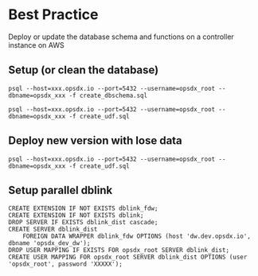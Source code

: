 # Best Practice
Deploy or update the database schema and functions on a controller instance on AWS

## Setup (or clean the database)
```{bash}
psql --host=xxx.opsdx.io --port=5432 --username=opsdx_root --dbname=opsdx_xxx -f create_dbschema.sql

psql --host=xxx.opsdx.io --port=5432 --username=opsdx_root --dbname=opsdx_xxx -f create_udf.sql
```
## Deploy new version with lose data
```{bash}
psql --host=xxx.opsdx.io --port=5432 --username=opsdx_root --dbname=opsdx_xxx -f create_udf.sql
```

## Setup parallel dblink
```{sql}
CREATE EXTENSION IF NOT EXISTS dblink_fdw;
CREATE EXTENSION IF NOT EXISTS dblink;
DROP SERVER IF EXISTS dblink_dist cascade;
CREATE SERVER dblink_dist
    FOREIGN DATA WRAPPER dblink_fdw OPTIONS (host 'dw.dev.opsdx.io', dbname 'opsdx_dev_dw');
DROP USER MAPPING IF EXISTS FOR opsdx_root SERVER dblink_dist;
CREATE USER MAPPING FOR opsdx_root SERVER dblink_dist OPTIONS (user 'opsdx_root', password 'XXXXX');
```